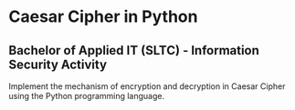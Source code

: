 # Caesar Cipher in Python

## Bachelor of Applied IT (SLTC) - Information Security Activity

Implement the mechanism of encryption and decryption in Caesar Cipher using the Python programming language.
